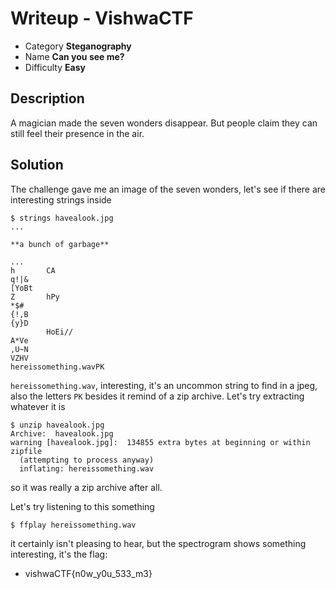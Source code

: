 # **Writeup - VishwaCTF**

* Category **Steganography**
* Name **Can you see me?**
* Difficulty **Easy**


## Description

A magician made the seven wonders disappear. But people claim they can still feel their presence in the air.

## **Solution**

The challenge gave me an image of the seven wonders, let's see if there are interesting strings inside

```
$ strings havealook.jpg
...

**a bunch of garbage**

...
h       CA
q!|&
[YoBt
Z       hPy
*$# 
{!,B
{y}D
        HoEi//
A*Ve
,U~N
VZHV
hereissomething.wavPK
```

`hereissomething.wav`, interesting, it's an uncommon string to find in a jpeg, also the letters `PK` besides it remind of a zip archive. Let's try extracting whatever it is

```
$ unzip havealook.jpg
Archive:  havealook.jpg
warning [havealook.jpg]:  134855 extra bytes at beginning or within zipfile
  (attempting to process anyway)
  inflating: hereissomething.wav
```

so it was really a zip archive after all.

Let's try listening to this something

```
$ ffplay hereissomething.wav
```

it certainly isn't pleasing to hear, but the spectrogram shows something interesting, it's the flag:
* vishwaCTF{n0w_y0u_533_m3}